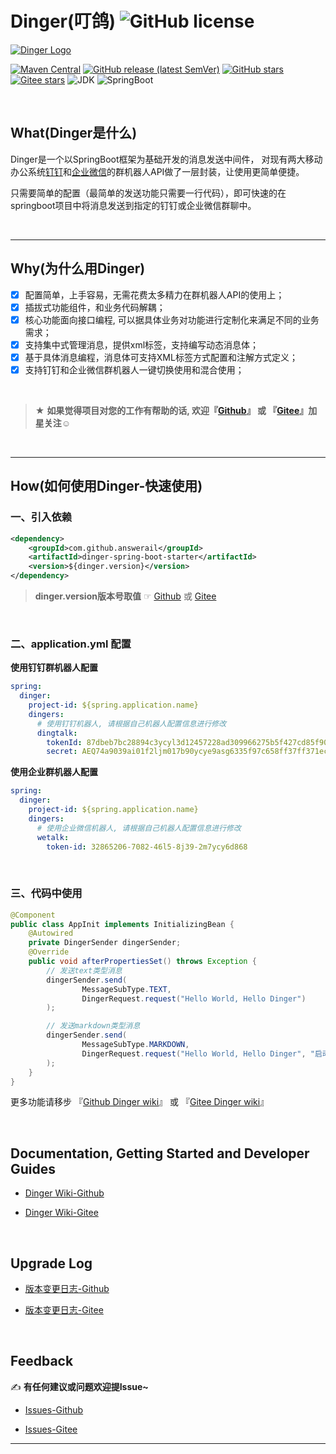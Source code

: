 # Dinger(叮鸽) ![GitHub license](https://img.shields.io/github/license/AnswerAIL/dingtalk-spring-boot-starter)
[![Dinger Logo](https://gitee.com/jaemon/docs/raw/master/dinger.png)](https://github.com/AnswerAIL/dingtalk-spring-boot-starter)


[![Maven Central](https://img.shields.io/maven-central/v/com.github.answerail/dinger-spring-boot-starter)](https://mvnrepository.com/artifact/com.github.answerail/dinger-spring-boot-starter)
[![GitHub release (latest SemVer)](https://img.shields.io/github/v/release/AnswerAIL/dingtalk-spring-boot-starter)](https://github.com/AnswerAIL/dingtalk-spring-boot-starter/releases)
[![GitHub stars](https://img.shields.io/github/stars/AnswerAIL/dingtalk-spring-boot-starter.svg?style=social)](https://github.com/AnswerAIL/dingtalk-spring-boot-starter)
[![Gitee stars](https://gitee.com/jaemon/dingtalk-spring-boot-starter/badge/star.svg?theme=dark)](https://gitee.com/jaemon/dingtalk-spring-boot-starter)
![JDK](https://img.shields.io/badge/JDK-1.8+-green?logo=appveyor)
![SpringBoot](https://img.shields.io/badge/springboot-1.x%20&%202.x-green?logo=appveyor)


&nbsp;


## What(Dinger是什么)
Dinger是一个以SpringBoot框架为基础开发的消息发送中间件， 对现有两大移动办公系统[钉钉](https://ding-doc.dingtalk.com/doc#/serverapi3/iydd5)和[企业微信](https://work.weixin.qq.com/api/doc/90000/90136/91770)的群机器人API做了一层封装，让使用更简单便捷。

只需要简单的配置（最简单的发送功能只需要一行代码），即可快速的在springboot项目中将消息发送到指定的钉钉或企业微信群聊中。


&nbsp;

***

## Why(为什么用Dinger)
 - [x] 配置简单，上手容易，无需花费太多精力在群机器人API的使用上；
 - [x] 插拔式功能组件，和业务代码解耦；
 - [x] 核心功能面向接口编程, 可以据具体业务对功能进行定制化来满足不同的业务需求；
 - [x] 支持集中式管理消息，提供xml标签，支持编写动态消息体；
 - [x] 基于具体消息编程，消息体可支持XML标签方式配置和注解方式定义；
 - [x] 支持钉钉和企业微信群机器人一键切换使用和混合使用；

&nbsp;

> ★ **如果觉得项目对您的工作有帮助的话, 欢迎『[Github](https://github.com/AnswerAIL/dingtalk-spring-boot-starter)』 或 『[Gitee](https://gitee.com/jaemon/dingtalk-spring-boot-starter)』加星关注☺**

&nbsp;

***

## How(如何使用Dinger-快速使用)
### 一、引入依赖
```xml
<dependency>
    <groupId>com.github.answerail</groupId>
    <artifactId>dinger-spring-boot-starter</artifactId>
    <version>${dinger.version}</version>
</dependency>
```
> **dinger.version版本号取值** ☞ [Github](https://github.com/AnswerAIL/dingtalk-spring-boot-starter/wiki/Dinger-1.1-Upgrade-Log) 或 [Gitee](https://gitee.com/jaemon/dingtalk-spring-boot-starter/wikis/Dinger-1.1-Upgrade-Log?sort_id=3312594)

&nbsp;

### 二、application.yml 配置
**使用钉钉群机器人配置**
```yaml
spring:
  dinger:
    project-id: ${spring.application.name}
    dingers:
      # 使用钉钉机器人, 请根据自己机器人配置信息进行修改
      dingtalk:
        tokenId: 87dbeb7bc28894c3ycyl3d12457228ad309966275b5f427cd85f9025ebb520cf
        secret: AEQ74a9039ai01f2ljm017b90ycye9asg6335f97c658ff37ff371ec8120581c7f09
```

**使用企业群机器人配置**
```yaml
spring:
  dinger:
    project-id: ${spring.application.name}
    dingers:
      # 使用企业微信机器人, 请根据自己机器人配置信息进行修改
      wetalk:
        token-id: 32865206-7082-46l5-8j39-2m7ycy6d868
```

&nbsp;

### 三、代码中使用
```java
@Component
public class AppInit implements InitializingBean {
    @Autowired
    private DingerSender dingerSender;
    @Override
    public void afterPropertiesSet() throws Exception {
        // 发送text类型消息
        dingerSender.send(
                MessageSubType.TEXT,
                DingerRequest.request("Hello World, Hello Dinger")
        );

        // 发送markdown类型消息
        dingerSender.send(
                MessageSubType.MARKDOWN,
                DingerRequest.request("Hello World, Hello Dinger", "启动通知")
        );
    }
}
```
更多功能请移步 『[Github Dinger wiki](https://github.com/AnswerAIL/dingtalk-spring-boot-starter/wiki)』 或 『[Gitee Dinger wiki](https://gitee.com/jaemon/dingtalk-spring-boot-starter/wikis)』


&nbsp;


## Documentation, Getting Started and Developer Guides
- [Dinger Wiki-Github](https://github.com/AnswerAIL/dingtalk-spring-boot-starter/wiki)

- [Dinger Wiki-Gitee](https://gitee.com/jaemon/dingtalk-spring-boot-starter/wikis)


&nbsp;


## Upgrade Log
- [版本变更日志-Github](https://github.com/AnswerAIL/dingtalk-spring-boot-starter/wiki/Dinger-1.1-Upgrade-Log)

- [版本变更日志-Gitee](https://gitee.com/jaemon/dingtalk-spring-boot-starter/wikis/Dinger-1.1-Upgrade-Log)


&nbsp;


## Feedback
✍ **有任何建议或问题欢迎提Issue~**

- [Issues-Github](https://github.com/AnswerAIL/dingtalk-spring-boot-starter/issues)

- [Issues-Gitee](https://gitee.com/jaemon/dingtalk-spring-boot-starter/issues)
***

&nbsp;
